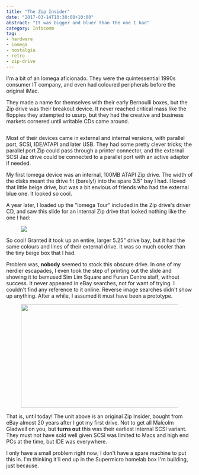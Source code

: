 ```yaml
---
title: "The Zip Insider"
date: "2017-03-14T10:38:00+10:00"
abstract: "It was bigger and bluer than the one I had"
category: Infocomm
tag:
- hardware
- iomega
- nostalgia
- retro
- zip-drive
---
```

I'm a bit of an Iomega aficionado. They were the quintessential 1990s consumer IT company, and even had coloured peripherals before the original iMac.

They made a name for themselves with their early Bernoulli boxes, but the Zip drive was their breakout device. It never reached critical mass like the floppies they attempted to usurp, but they had the creative and business markets cornered until writable CDs came around.

<figure><img src="https://rubenerd.com/files/2017/iomegatour-slide-zip.png" alt="" /></figure>

Most of their devices came in external and internal versions, with parallel port, SCSI, IDE/ATAPI and later USB. They had some pretty clever tricks; the parallel port Zip could pass through a printer connector, and the external SCSI Jaz drive could be connected to a parallel port with an active adaptor if needed.

My first Iomega device was an internal, 100MB ATAPI Zip drive. The width of the disks meant the drive fit (barely!) into the spare 3.5" bay I had. I loved that little beige drive, but was a bit envious of friends who had the external blue one. It looked so cool.

A year later, I loaded up the "Iomega Tour" included in the Zip drive's driver CD, and saw this slide for an internal Zip drive that looked nothing like the one I had:

<figure><img src="https://rubenerd.com/files/2017/iomegatour-slide-zipinsider.png" /></figure>

So cool! Granted it took up an entire, larger 5.25" drive bay, but it had the same colours and lines of their external drive. It was so much cooler than the tiny beige box that I had.

Problem was, **nobody** seemed to stock this obscure drive. In one of my nerdier escapades, I even took the step of printing out the slide and showing it to bemused Sim Lim Square and Funan Centre staff, without success. It never appeared in eBay searches, not for want of trying. I couldn't find any reference to it online. Reverse image searches didn't show up anything. After a while, I assumed it must have been a prototype.

<figure><img src="https://rubenerd.com/files/2017/s-l1600@1x.jpg" srcset="https://rubenerd.com/files/2017/s-l1600@2x.jpg" style="width:500px; height:280px" /></figure>

That is, until today! The unit above is an original Zip Insider, bought from eBay almost 20 years after I got my first drive. Not to get all Malcolm Gladwell on you, but **turns out** this was their earliest internal SCSI variant. They must not have sold well given SCSI was limited to Macs and high end PCs at the time, but IDE was everywhere.

I only have a small problem right now; I don't have a spare machine to put this in. I'm thinking it'll end up in the Supermicro homelab box I'm building, just because.

